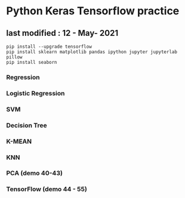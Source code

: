 # Python Keras Tensorflow practice
## last modified : 12 - May- 2021
````
pip install --upgrade tensorflow
pip install sklearn matplotlib pandas ipython jupyter jupyterlab pillow
pip install seaborn
````

### Regression
### Logistic Regression
### SVM
### Decision Tree
### K-MEAN
### KNN
### PCA (demo 40-43)
### TensorFlow (demo 44 - 55)